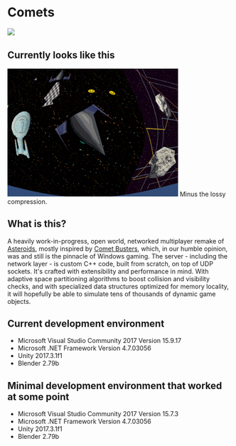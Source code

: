 # Comets
[![](https://github.com/szmate1618/comets/workflows/Visual%20Studio%20C%2B%2B%20CI/badge.svg)](https://github.com/szmate1618/comets/actions)
## Currently looks like this
![Yay!!!](Images/yay2.gif)
Minus the lossy compression.
## What is this?
A heavily work-in-progress, open world, networked multiplayer remake of [Asteroids](https://en.wikipedia.org/wiki/Asteroids_(video_game)),
mostly inspired by [Comet Busters](https://archive.org/details/CometBusters14Image), which, in our humble opinion, was and still is
the pinnacle of Windows gaming.
The server - including the network layer - is custom C++ code, built from scratch, on top of UDP sockets.
It's crafted with extensibility and performance in mind. With adaptive space partitioning algorithms to boost collision and visibility checks,
and with specialized data structures optimized for memory locality, it will hopefully be able to simulate tens of thousands of dynamic game objects.
## Current development environment
* Microsoft Visual Studio Community 2017 Version 15.9.17
* Microsoft .NET Framework Version 4.7.03056
* Unity 2017.3.1f1
* Blender 2.79b
## Minimal development environment that worked at some point
* Microsoft Visual Studio Community 2017 Version 15.7.3
* Microsoft .NET Framework Version 4.7.03056
* Unity 2017.3.1f1
* Blender 2.79b
